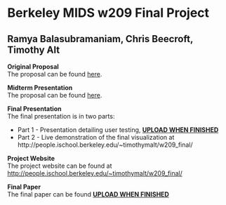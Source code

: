 #
<h1>Berkeley MIDS w209 Final Project</h1>
<h2>Ramya Balasubramaniam, Chris Beecroft, Timothy Alt</h2>

<b>Original Proposal</b><br>
The proposal can be found <a href="https://github.com/timothymalt/w209-final-project/blob/master/proposal/W209%20-%20Final%20Project%20Proposal%2C%20Chris%2C%20Ramya%20and%20Tim.pdf" target="_blank">here</a>.

<b>Midterm Presentation</b><br>
The proposal can be found <a href="https://github.com/timothymalt/w209-final-project/blob/master/proposal/W209%20-%20Final%20Project%20Proposal%2C%20Chris%2C%20Ramya%20and%20Tim.pdf" target="_blank">here</a>.

<b>Final Presentation</b><br>
The final presentation is in two parts:
<ul><li>Part 1 - Presentation detailing user testing, <b><u>UPLOAD WHEN FINISHED</u></b>
  <li>Part 2 - Live demonstration of the final visualization at http://people.ischool.berkeley.edu/~timothymalt/w209_final/
</ul>  
  
<b>Project Website</b><br>
The project website can be found at <a href="http://people.ischool.berkeley.edu/~timothymalt/w209_final/" target="_blank">http://people.ischool.berkeley.edu/~timothymalt/w209_final/</a>
  
<b>Final Paper</b><br>
The final paper can be found <b><u>UPLOAD WHEN FINISHED</u></b>
